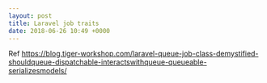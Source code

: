 ```yaml
---
layout: post
title: Laravel job traits
date: 2018-06-26 10:49 +0000
---
```




Ref
https://blog.tiger-workshop.com/laravel-queue-job-class-demystified-shouldqueue-dispatchable-interactswithqueue-queueable-serializesmodels/